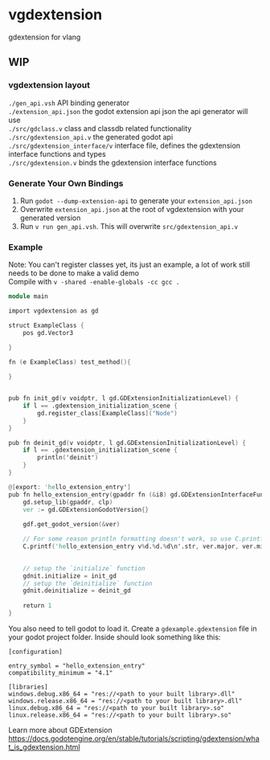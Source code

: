 # vgdextension
gdextension for vlang
## WIP

### vgdextension layout
`./gen_api.vsh` API binding generator<br>
`./extension_api.json` the godot extension api json the api generator will use<br>
`./src/gdclass.v` class and classdb related functionality<br>
`./src/gdextension_api.v` the generated godot api<br>
`./src/gdextension_interface/v` interface file, defines the gdextension interface functions and types<br>
`./src/gdextension.v` binds the gdextension interface functions<br>


### Generate Your Own Bindings
1. Run `godot --dump-extension-api` to generate your `extension_api.json`<br>
1. Overwrite `extension_api.json` at the root of vgdextension with your generated version
1. Run `v run gen_api.vsh`. This will overwrite `src/gdextension_api.v`


### Example
Note: You can't register classes yet, its just an example, a lot of work still needs to be done to make a valid demo<br>
Compile with `v -shared -enable-globals -cc gcc .`
```v
module main

import vgdextension as gd

struct ExampleClass {
	pos gd.Vector3

}

fn (e ExampleClass) test_method(){
	
}


pub fn init_gd(v voidptr, l gd.GDExtensionInitializationLevel) {
	if l == .gdextension_initialization_scene {
		gd.register_class[ExampleClass]("Node")
	}
}

pub fn deinit_gd(v voidptr, l gd.GDExtensionInitializationLevel) {
	if l == .gdextension_initialization_scene {
		println('deinit')
	}
}

@[export: 'hello_extension_entry']
pub fn hello_extension_entry(gpaddr fn (&i8) gd.GDExtensionInterfaceFunctionPtr, clp gd.GDExtensionClassLibraryPtr, mut gdnit gd.GDExtensionInitialization) gd.GDExtensionBool {
	gd.setup_lib(gpaddr, clp)
	ver := gd.GDExtensionGodotVersion{}
	
	gdf.get_godot_version(&ver)

	// For some reason println formatting doesn't work, so use C.printf for formatting for now
	C.printf('hello_extension_entry v%d.%d.%d\n'.str, ver.major, ver.minor, ver.patch)
	

	// setup the `initialize` function
	gdnit.initialize = init_gd
	// setup the `deinitialize` function
	gdnit.deinitialize = deinit_gd
	
	return 1
}
```

You also need to tell godot to load it. Create a `gdexample.gdextension` file in your godot project folder. Inside should look something like this:
```
[configuration]

entry_symbol = "hello_extension_entry"
compatibility_minimum = "4.1"

[libraries]
windows.debug.x86_64 = "res://<path to your built library>.dll"
windows.release.x86_64 = "res://<path to your built library>.dll"
linux.debug.x86_64 = "res://<path to your built library>.so"
linux.release.x86_64 = "res://<path to your built library>.so"
```

Learn more about GDExtension https://docs.godotengine.org/en/stable/tutorials/scripting/gdextension/what_is_gdextension.html